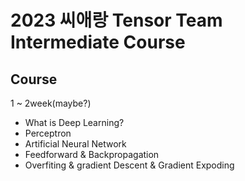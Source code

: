 # 2023 씨애랑 Tensor Team Intermediate Course

## Course
1 ~ 2week(maybe?)
- What is Deep Learning?
- Perceptron
- Artificial Neural Network
- Feedforward & Backpropagation
- Overfiting & gradient Descent & Gradient Expoding

